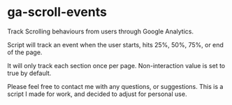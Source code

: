 ga-scroll-events
================

Track Scrolling behaviours from users through Google Analytics. 

Script will track an event when the user starts, hits 25%, 50%, 75%, or end of the page. 

It will only track each section once per page. Non-interaction value is set to true by default. 

Please feel free to contact me with any questions, or suggestions. This is a script I made for work, and decided to adjust for personal use. 
